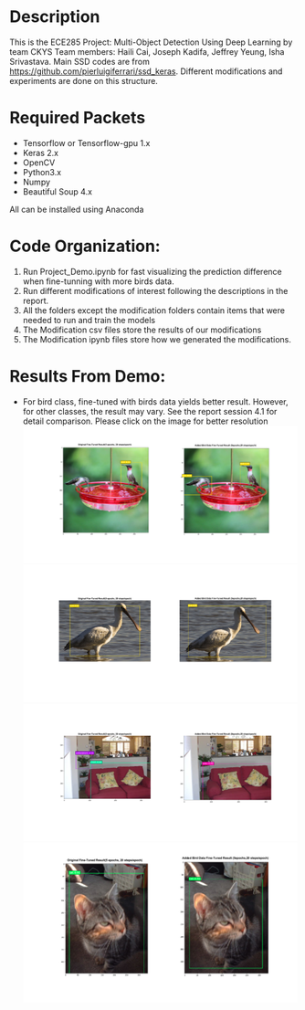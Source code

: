 Description
===========
This is the ECE285 Project: Multi-Object Detection Using Deep Learning by team CKYS
Team members: Haili Cai, Joseph Kadifa, Jeffrey Yeung, Isha Srivastava.
Main SSD codes are from https://github.com/pierluigiferrari/ssd_keras. Different modifications and experiments are done on this structure. 

Required Packets
===============
* Tensorflow or Tensorflow-gpu 1.x
* Keras 2.x
* OpenCV
* Python3.x
* Numpy
* Beautiful Soup 4.x

All can be installed using Anaconda

Code Organization:
=================
1. Run Project_Demo.ipynb for fast visualizing the prediction difference when fine-tunning with more birds data.
2. Run different modifications of interest following the descriptions in the report.
3. All the folders except the modification folders contain items that were needed to run and train the models
4. The Modification csv files store the results of our modifications
5. The Modification ipynb files store how we generated the modifications.


Results From Demo:
=================
* For bird class, fine-tuned with birds data yields better result. However, for other classes, the result may vary. See the report session 4.1 for detail comparison. Please click on the image for better resolution
![](demo_images/bird_demo1.png)
![](demo_images/bird_demo2.png)
![](demo_images/sofa_demo.png)
![](demo_images/cat_demo.png)
